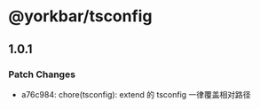 # @yorkbar/tsconfig

## 1.0.1

### Patch Changes

-  a76c984: chore(tsconfig): extend 的 tsconfig 一律覆盖相对路径
